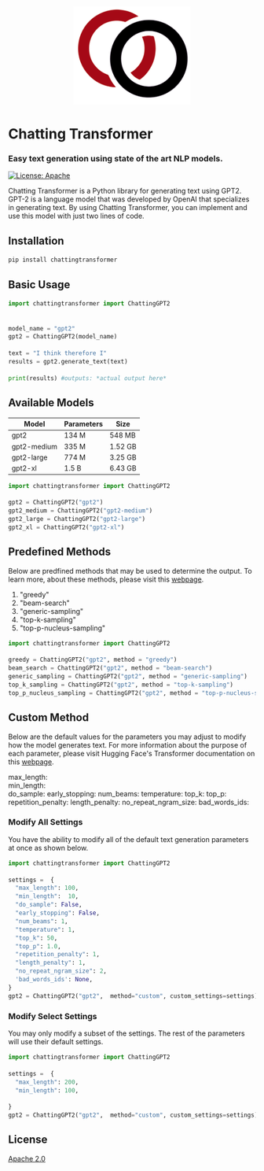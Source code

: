 <div align="center">
  <img src="assets/vennify_ai_logo.jpg" height="200">
</div>

# Chatting Transformer
### Easy text generation using state of the art NLP models.
[![License: Apache](https://img.shields.io/badge/License-Apache-green.svg)](https://opensource.org/licenses/Apache-2.0)

Chatting Transformer is a Python library for generating text using GPT2. GPT-2 is a language model that was developed by OpenAI that specializes in generating text. By using Chatting Transformer, you can implement and use this model with just two lines of code. 

## Installation



```bash
pip install chattingtransformer
```

## Basic Usage

```python
import chattingtransformer import ChattingGPT2


model_name = "gpt2" 
gpt2 = ChattingGPT2(model_name)

text = "I think therefore I" 
results = gpt2.generate_text(text) 

print(results) #outputs: *actual output here*
```
## Available Models
| Model         | Parameters   |      Size        | 
|------------------------------|------------------|-----------------|
| gpt2         |      134 M    |      548  MB     | 
| gpt2-medium  |      335 M    |      1.52 GB     | 
| gpt2-large   |      774 M    |      3.25 GB     | 
| gpt2-xl      |      1.5 B    |      6.43 GB     |      


```python
import chattingtransformer import ChattingGPT2

gpt2 = ChattingGPT2("gpt2")
gpt2_medium = ChattingGPT2("gpt2-medium")
gpt2_large = ChattingGPT2("gpt2-large")
gpt2_xl = ChattingGPT2("gpt2-xl")
```

## Predefined Methods

Below are predfined methods that may be used to determine the output. 
To learn more, about these methods, please visit this [webpage](https://huggingface.co/blog/how-to-generate).

1. "greedy"
2. "beam-search"
3. "generic-sampling"
4. "top-k-sampling"
5. "top-p-nucleus-sampling"

```python
import chattingtransformer import ChattingGPT2

greedy = ChattingGPT2("gpt2", method = "greedy")
beam_search = ChattingGPT2("gpt2", method = "beam-search")
generic_sampling = ChattingGPT2("gpt2", method = "generic-sampling")
top_k_sampling = ChattingGPT2("gpt2", method = "top-k-sampling")
top_p_nucleus_sampling = ChattingGPT2("gpt2", method = "top-p-nucleus-sampling")
```


## Custom Method


Below are the default values for the parameters you may adjust to modify how the model generates text. For more information about the purpose of each parameter, please visit Hugging Face's Transformer documentation on this  [webpage](https://huggingface.co/transformers/main_classes/model.html#generative-models).
  
  max_length:  
  min_length:  
  do_sample: 
  early_stopping: 
  num_beams: 
  temperature: 
  top_k: 
  top_p: 
  repetition_penalty: 
 length_penalty: 
  no_repeat_ngram_size: 
  bad_words_ids: 



### Modify All Settings 

You have the ability to modify all of the default text generation parameters at once as shown below. 
```python
import chattingtransformer import ChattingGPT2

settings =  {  
  "max_length": 100,  
  "min_length":  10,  
  "do_sample": False,  
  "early_stopping": False,  
  "num_beams": 1,  
  "temperature": 1,  
  "top_k": 50,  
  "top_p": 1.0,  
  "repetition_penalty": 1,  
  "length_penalty": 1,  
  "no_repeat_ngram_size": 2,  
  'bad_words_ids': None,  
}
gpt2 = ChattingGPT2("gpt2",  method="custom", custom_settings=settings))
```

### Modify Select Settings 
You may only modify a subset of the settings. The rest of the parameters will use their default settings. 
```python
import chattingtransformer import ChattingGPT2

settings =  {  
  "max_length": 200,  
  "min_length": 100,   
 
}
gpt2 = ChattingGPT2("gpt2",  method="custom", custom_settings=settings))
```


## License
[Apache 2.0](https://www.apache.org/licenses/LICENSE-2.0)
